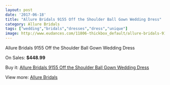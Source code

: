 ```yaml
---
layout: post
date: '2017-06-18'
title: "Allure Bridals 9155 Off the Shoulder Ball Gown Wedding Dress"
category: Allure Bridals
tags: ["wedding","bridals","dresses","dress","unique"]
image: http://www.eudances.com/11806-thickbox_default/allure-bridals-9155-off-the-shoulder-ball-gown-wedding-dress.jpg
---
```

Allure Bridals 9155 Off the Shoulder Ball Gown Wedding Dress

On Sales: **$448.99**
<a href="https://www.eudances.com/en/allure-bridals/3713-allure-bridals-9155-off-the-shoulder-ball-gown-wedding-dress.html"><amp-img layout="responsive" width="600" height="600" src="//www.eudances.com/11806-thickbox_default/allure-bridals-9155-off-the-shoulder-ball-gown-wedding-dress.jpg" alt="Allure Bridals 9155 Off the Shoulder Ball Gown Wedding Dress 0" /></a>
<a href="https://www.eudances.com/en/allure-bridals/3713-allure-bridals-9155-off-the-shoulder-ball-gown-wedding-dress.html"><amp-img layout="responsive" width="600" height="600" src="//www.eudances.com/11809-thickbox_default/allure-bridals-9155-off-the-shoulder-ball-gown-wedding-dress.jpg" alt="Allure Bridals 9155 Off the Shoulder Ball Gown Wedding Dress 1" /></a>
<a href="https://www.eudances.com/en/allure-bridals/3713-allure-bridals-9155-off-the-shoulder-ball-gown-wedding-dress.html"><amp-img layout="responsive" width="600" height="600" src="//www.eudances.com/11808-thickbox_default/allure-bridals-9155-off-the-shoulder-ball-gown-wedding-dress.jpg" alt="Allure Bridals 9155 Off the Shoulder Ball Gown Wedding Dress 2" /></a>
<a href="https://www.eudances.com/en/allure-bridals/3713-allure-bridals-9155-off-the-shoulder-ball-gown-wedding-dress.html"><amp-img layout="responsive" width="600" height="600" src="//www.eudances.com/11807-thickbox_default/allure-bridals-9155-off-the-shoulder-ball-gown-wedding-dress.jpg" alt="Allure Bridals 9155 Off the Shoulder Ball Gown Wedding Dress 3" /></a>

Buy it: [Allure Bridals 9155 Off the Shoulder Ball Gown Wedding Dress](https://www.eudances.com/en/allure-bridals/3713-allure-bridals-9155-off-the-shoulder-ball-gown-wedding-dress.html "Allure Bridals 9155 Off the Shoulder Ball Gown Wedding Dress")

View more: [Allure Bridals](https://www.eudances.com/en/2-allure-bridals "Allure Bridals")
